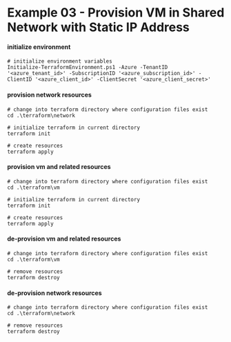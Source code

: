 # Example 03 - Provision VM in Shared Network with Static IP Address

#### initialize environment
```
# initialize environment variables
Initialize-TerraformEnvironment.ps1 -Azure -TenantID '<azure_tenant_id>' -SubscriptionID '<azure_subscription_id>' -ClientID '<azure_client_id>' -ClientSecret '<azure_client_secret>'
```

#### provision network resources
```
# change into terraform directory where configuration files exist
cd .\terraform\network

# initialize terraform in current directory
terraform init

# create resources
terraform apply
```

#### provision vm and related resources
```
# change into terraform directory where configuration files exist
cd .\terraform\vm

# initialize terraform in current directory
terraform init

# create resources
terraform apply
```

#### de-provision vm and related resources
```
# change into terraform directory where configuration files exist
cd .\terraform\vm

# remove resources
terraform destroy
```

#### de-provision network resources
```
# change into terraform directory where configuration files exist
cd .\terraform\network

# remove resources
terraform destroy
```
